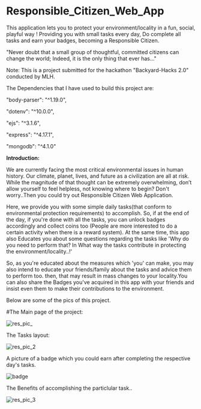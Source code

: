 # Responsible_Citizen_Web_App

This application lets you to protect your environment/locality in a fun, social, playful way ! Providing you with small tasks every day, Do complete all tasks and earn your badges, becoming a Responsible Citizen.

"Never doubt that a small group of thoughtful, committed citizens can change the world;
Indeed, it is the only thing that ever has..."

Note: This is a project submitted for the hackathon "Backyard-Hacks 2.0" conducted by MLH.

The Dependencies that I have used to build this project are:

"body-parser": "^1.19.0",

"dotenv": "^10.0.0",

"ejs": "^3.1.6",

"express": "^4.17.1",

"mongodb": "^4.1.0"


**Introduction:**

We are currently facing the most critical environmental issues in human history. Our climate, planet, lives, and future as a civilization are all at risk. While the magnitude of that thought can be extremely overwhelming, don’t allow yourself to feel helpless, not knowing where to begin? Don't worry..Then you could try out Responsible Citizen Web Application.

Here, we provide you with some simple daily tasks(that conform to environmental protection requirements) to accomplish. So, if at the end of the day, if you're done with all the tasks, you can unlock badges accordingly and collect coins too (People are more interested to do a certain activity when there is a reward system). At the same time, this app also Educates you about some questions regarding the tasks like 'Why do you need to perform that? In What way the tasks contribute in protecting the environment/locality..!'

So, as you're educated about the measures which 'you' can make, you may also intend to educate your friends/family about the tasks and advice them to perform too. then, that may result in mass changes to your locality.You can also share the Badges you've acquired in this app with your friends and insist even them to make their contributions to the environment.

Below are some of the pics of this project.

#The Main page of the project:


![res_pic_](https://user-images.githubusercontent.com/81461977/138111202-5e12807c-8e6d-46ff-b2e5-3b4f1ed0e7cc.png)


The Tasks layout:


![res_pic_2](https://user-images.githubusercontent.com/81461977/138111223-deb07165-fa50-4efa-a6eb-a4b4bec2ca14.png)


A picture of a badge which you could earn after completing the respective day's tasks.

![badge](https://user-images.githubusercontent.com/81461977/138677122-44b8fda6-5d45-4eb8-98b6-8b6d8f1aaf66.png)


The Benefits of accomplishing the particlular task..


![res_pic_3](https://user-images.githubusercontent.com/81461977/138111227-9011a44c-412e-4613-b064-772f4f5bc985.png)




